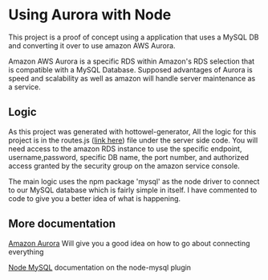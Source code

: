 # Using Aurora with Node

This project is a proof of concept using a application that uses a MySQL DB and converting it over to use amazon
AWS Aurora.

Amazon AWS Aurora is a specific RDS within Amazon's RDS selection that is compatible with a MySQL Database. Supposed
advantages of Aurora is speed and scalability as well as amazon will handle server maintenance as a service.
 
## Logic
As this project was generated with hottowel-generator, All the logic for this project is in the routes.js
([link here](src/server/routes.js)) file under the server side code. You will need access to the amazon RDS instance to 
use the specific endpoint, username,password, specific DB name, the port number, and authorized access granted by the 
security group on the amazon service console.

The main logic uses the npm package 'mysql' as the node driver to connect to our MySQL database which is fairly simple 
in itself. I have commented to code to give you a better idea of what is happening.

## More documentation
[Amazon Aurora](http://docs.aws.amazon.com/elasticbeanstalk/latest/dg/create_deploy_nodejs.rds.html)
Will give you a good idea on how to go about connecting everything

[Node MySQL](https://www.npmjs.com/package/mysql)
documentation on the node-mysql plugin
